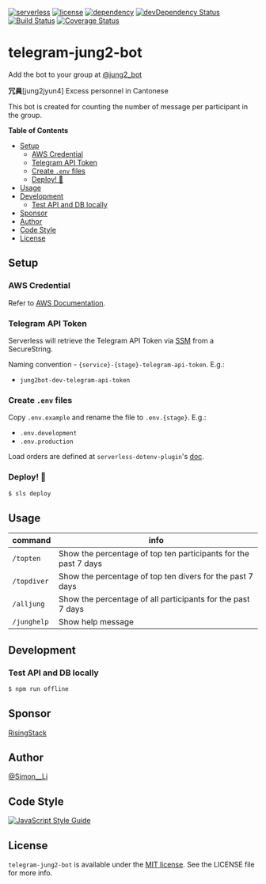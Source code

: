 [![serverless](http://public.serverless.com/badges/v3.svg)](https://www.serverless.com)
[![license](https://img.shields.io/badge/license-MIT-blue.svg)](https://img.shields.io/badge/license-MIT-blue.svg)
[![dependency](https://david-dm.org/siutsin/telegram-jung2-bot.svg)](https://david-dm.org/siutsin/telegram-jung2-bot.svg)
[![devDependency Status](https://david-dm.org/siutsin/telegram-jung2-bot/dev-status.svg)](https://david-dm.org/siutsin/telegram-jung2-bot#info=devDependencies)
[![Build Status](https://travis-ci.org/siutsin/telegram-jung2-bot.svg?branch=master)](https://travis-ci.org/siutsin/telegram-jung2-bot)
[![Coverage Status](https://coveralls.io/repos/github/siutsin/telegram-jung2-bot/badge.svg)](https://coveralls.io/github/siutsin/telegram-jung2-bot)

# telegram-jung2-bot

Add the bot to your group at [@jung2_bot](https://bit.ly/github-jung2bot)

<b>冗員</b>[jung2jyun4] Excess personnel in Cantonese

This bot is created for counting the number of message per participant in the group.

<!-- START doctoc generated TOC please keep comment here to allow auto update -->
<!-- DON'T EDIT THIS SECTION, INSTEAD RE-RUN doctoc TO UPDATE -->
**Table of Contents**

- [Setup](#setup)
  - [AWS Credential](#aws-credential)
  - [Telegram API Token](#telegram-api-token)
  - [Create `.env` files](#create-env-files)
  - [Deploy! 🚀](#deploy-)
- [Usage](#usage)
- [Development](#development)
  - [Test API and DB locally](#test-api-and-db-locally)
- [Sponsor](#sponsor)
- [Author](#author)
- [Code Style](#code-style)
- [License](#license)

<!-- END doctoc generated TOC please keep comment here to allow auto update -->

## Setup

### AWS Credential

Refer to [AWS Documentation](https://docs.aws.amazon.com/cli/latest/userguide/cli-configure-files.html).

### Telegram API Token

Serverless will retrieve the Telegram API Token via [SSM](https://docs.aws.amazon.com/systems-manager/latest/userguide/systems-manager-paramstore.html) from a SecureString.

Naming convention - `{service}-{stage}-telegram-api-token`. E.g.:

- `jung2bot-dev-telegram-api-token`

### Create `.env` files

Copy `.env.example` and rename the file to `.env.{stage}`. E.g.:

- `.env.development`
- `.env.production`

Load orders are defined at `serverless-dotenv-plugin`'s [doc](https://github.com/colynb/serverless-dotenv-plugin#automatic-env-file-name-resolution).

### Deploy! 🚀

```bash
$ sls deploy
```

## Usage

|command|info|
|---|---|
|`/topten`|Show the percentage of top ten participants for the past 7 days|
|`/topdiver`|Show the percentage of top ten divers for the past 7 days|
|`/alljung`|Show the percentage of all participants for the past 7 days|
|`/junghelp`|Show help message|

## Development

### Test API and DB locally

```bash
$ npm run offline
```

## Sponsor

[RisingStack](https://trace.risingstack.com?utm_source=github&utm_medium=sponsored&utm_content=siutsin/telegram-jung2-bot)

## Author

[@Simon__Li](https://bit.ly/github-twitter)

## Code Style

[![JavaScript Style Guide](https://cdn.rawgit.com/standard/standard/master/badge.svg)](https://github.com/standard/standard)

## License

`telegram-jung2-bot` is available under the [MIT license](https://siutsin.mit-license.org). See the LICENSE file for more info.
